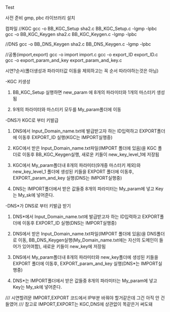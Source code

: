 Test

사전 준비
gmp, pbc 라이브러리 설치

컴파일
//KGC
gcc -o BB_KGC_Setup sha2.c BB_KGC_Setup.c -lgmp -lpbc
gcc -o BB_KGC_Keygen sha2.c BB_KGC_Keygen.c -lgmp -lpbc

//DNS
gcc -o BB_DNS_Keygen sha2.c BB_DNS_Keygen.c -lgmp -lpbc

//공통(import,export)
gcc -o import import.c
gcc -o export_ID export_ID.c
gcc -o export_param_and_key export_param_and_key.c


시연?순서(폴더생성과 파라미터값 이동을 제외하고는 꼭 순서 따라야하는것은 아님)

-KGC 키생성 
1. BB_KGC_Setup 실행하면 new_param 에 8개의 파라미터와 1개의 마스터키 생성됨

2. 9개의 파라미터와 마스터키 모두를 My_param폴더에 이동


-DNS가 KGC로 부터 키발급
1. DNS에서 Input_Domain_name.txt에 발급받고자 하는 ID입력하고 EXPORT폴더에 이동후 EXPORT_ID 실행(KGC는 IMPORT실행중)

2. KGC에서 받은 Input_Domain_name.txt파일(IMPORT 폴더에 있음)을 KGC 폴더로 이동후 BB_KGC_Keygen실행, 새로운 키들이 new_key_level_1에 저장됨

3. KGC에서 My_param폴더내 8개의 파라미터(9개중 마스터키 제외)와 new_key_level_1 폴더에 생성된 키들을 EXPORT 폴더에 이동후, EXPORT_param_and_key 실행(DNS는 IMPORT실행중)

4. DNS는 IMPORT폴더에서 받은 값들중 8개의 파라미터는 My_param에 넣고 Key는 My_sk에 넣어준다.


-DNS*가 DNS로 부터 키발급 받기
1. DNS*에서 Input_Domain_name.txt에 발급받고자 하는 ID입력하고 EXPORT폴더에 이동후 EXPORT_ID 실행(DNS는 IMPORT실행중)

2. DNS에서 받은 Input_Domain_name.txt파일(IMPORT 폴더에 있음)을 DNS폴더로 이동, BB_DNS_Keygen실행(My_Domain_name.txt에는 자신의 도메인이 들어가 있어여함), 새로운 키들이 new_key에 저장됨

3. DNS에서 My_param폴더내 8개의 파라미터와 new_key폴더에 생성된 키들을 EXPORT 폴더에 이동후, EXPORT_param_and_key 실행(DNS*는 IMPORT실행중)

4. DNS*는 IMPORT폴더에서 받은 값들중 8개의 파라미터는 My_param에 넣고 Key는 My_sk에 넣어준다.



/// 시연할려문 IMPORT,EXPORT 코드에서 IP부분 바꿔야 할거같은데 그건 아직 안 건들였어
/// 참고로 IMPORT,EXPORT는 KGC,DNS에 상관없이 똑같은거 써도돼